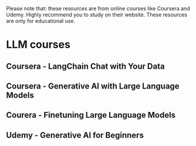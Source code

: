 
Please note that:
these resources are from online courses like Coursera and Udemy. Highly recommend you to study on their website. 
These resources are only for educational use.

# LLM courses

## Coursera - LangChain Chat with Your Data

## Coursera - Generative AI with Large Language Models

## Courera - Finetuning Large Language Models

## Udemy - Generative AI for Beginners
